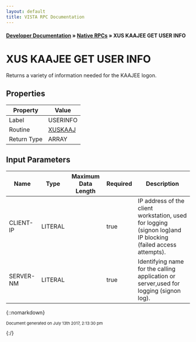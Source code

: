 ```yaml
---
layout: default
title: VISTA RPC Documentation
---
```


#### [Developer Documentation](../index) &#187; [Native RPCs](TableOfContents) &#187; XUS KAAJEE GET USER INFO<br/>
# XUS KAAJEE GET USER INFO

Returns a variety of information needed for the KAAJEE logon.

## Properties

Property | Value
--- | ---
Label | USERINFO
Routine | [XUSKAAJ](http://code.osehra.org/dox/Routine_XUSKAAJ_source.html)
Return Type | ARRAY


## Input Parameters

Name | Type | Maximum Data Length | Required | Description
--- | --- | --- | --- | ---
CLIENT-IP | LITERAL |  | true | IP address of the client workstation, used for logging (signon log)and IP blocking (failed access attempts).
SERVER-NM | LITERAL |  | true | Identifying name for the calling application or server,used for logging (signon log).



{::nomarkdown} <br/><p style="font-size: 11px">Document generated on July 13th 2017, 2:13:30 pm</p>{:/}